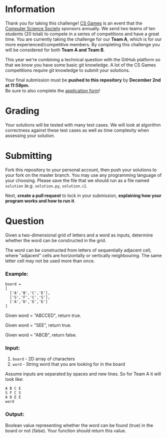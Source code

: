 # Information

Thank you for taking this challenge! [CS Games](https://2023.csgames.org/) is an event that the [Computer Science Society](https://css.uwindsor.ca) sponsors annually. We send two teams of ten students (20 total) to compete in a series of competitions and have a great time. You are currently taking the challenge for our **Team A**, which is for our more experienced/competitive members. By completing this challenge you will be considered for both **Team A and Team B**.

This year we're combining a technical question with the GitHub platform so that we know you have some basic git knowledge. A lot of the CS Games competitions require git knowledge to submit your solutions.

Your final submission must be **pushed to this repository** by **December 2nd at 11:59pm.**  
Be sure to also complete the [application form](https://forms.office.com/r/R4A1JyB3Xf)!

# Grading

Your solutions will be tested with many test cases. We will look at algorithm correctness against these test cases as well as time complexity when assessing your solution.

# Submitting

Fork this repository to your personal account, then push your solutions to your fork on the master branch. You may use any programming language of your choosing. Please save the file that we should run as a file named `solution` (e.g. `solution.py`, `solution.c`).

Next, **create a pull request** to lock in your submission, **explaining how your program works and how to run it**.

# Question

Given a two-dimensional grid of letters and a word as inputs, determine whether the word can be constructed in the grid.

The word can be constructed from letters of sequentially adjacent cell, where "adjacent" cells are horizontally or vertically neighbouring. The same letter cell may not be used more than once.

### Example:
```
board =
[
  ['A','B','C','E'],
  ['S','F','C','S'],
  ['A','D','E','E']
]
```

Given word = "ABCCED", return true.

Given word = "SEE", return true.

Given word = "ABCB", return false.


### Input:
1) `board` - 2D array of characters
2) `word` - String word that you are looking for in the board

Assume inputs are separated by spaces and new lines. So for Team A it will look like:
```
A B C E
S F C S
A D E E
word
```



### Output:
Boolean value representing whether the word can be found (true) in the board or not (false). Your function should return this value.
